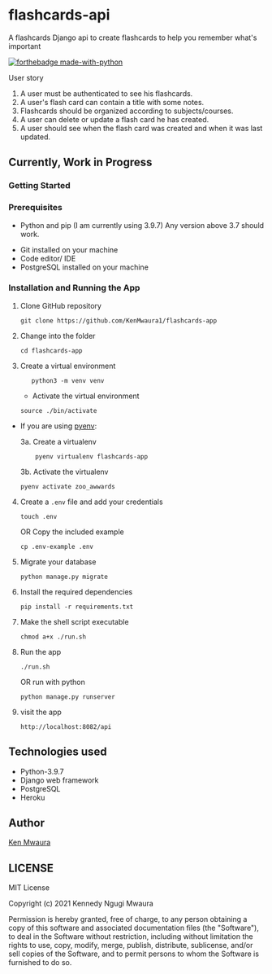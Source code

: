 # flashcards-api
A flashcards Django api to create flashcards to help you remember what's important

[![forthebadge made-with-python](http://ForTheBadge.com/images/badges/made-with-python.svg)](https://www.python.org/)

User story
1. A user must be authenticated to see his flashcards.
2. A user's flash card can contain a title with some notes.
3. Flashcards should be organized according to subjects/courses.
4. A user can delete or update a flash card he has created.
5. A user should see when the flash card was created and when it was last updated.

## Currently, Work in Progress

### Getting Started

### Prerequisites

- Python and pip (I am currently using 3.9.7) Any version above 3.7 should work.
* Git installed on your machine
* Code editor/ IDE
* PostgreSQL installed on your machine

### Installation and Running the App

1. Clone GitHub repository

    ```shell
    git clone https://github.com/KenMwaura1/flashcards-app
    ```

2. Change into the folder

    ```shell
   cd flashcards-app
    ```

3. Create a virtual environment

   ```shell
      python3 -m venv venv 
   ```

    * Activate the virtual environment

   ```shell
   source ./bin/activate
   ```

* If you are using [pyenv](https://github.com/pyenv/pyenv):

  3a. Create a virtualenv

   ```
       pyenv virtualenv flashcards-app
   ```

  3b. Activate the virtualenv

   ```
   pyenv activate zoo_awwards
   ```

4. Create a `.env` file and add your credentials

   ```
   touch .env 
   ```

   OR Copy the included example

    ```
    cp .env-example .env 
    ```


5. Migrate your database
    ```shell
    python manage.py migrate
    ```

6. Install the required dependencies

   ```shell
   pip install -r requirements.txt
   ```

7. Make the shell script executable

    ```shell
   chmod a+x ./run.sh
    ```

8. Run the app

    ```shell
   ./run.sh
    ```

   OR
   run with python

    ```shell
   python manage.py runserver
    ```

9. visit the app

    ```shell
   http://localhost:8082/api
    ```


## Technologies used

* Python-3.9.7
* Django web framework
* PostgreSQL
* Heroku


## Author

[Ken Mwaura](https://github.com/KenMwaura1)


## LICENSE

MIT License

Copyright (c) 2021 Kennedy Ngugi Mwaura

Permission is hereby granted, free of charge, to any person obtaining a copy
of this software and associated documentation files (the "Software"), to deal
in the Software without restriction, including without limitation the rights
to use, copy, modify, merge, publish, distribute, sublicense, and/or sell
copies of the Software, and to permit persons to whom the Software is
furnished to do so.
